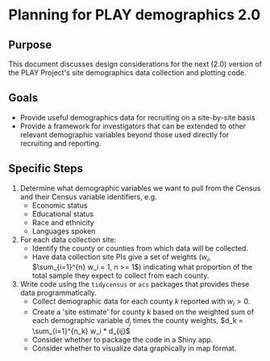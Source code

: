 # Planning for PLAY demographics 2.0

## Purpose

This document discusses design considerations for the next (2.0) version of the PLAY Project's site demographics data collection and plotting code.

## Goals

- Provide useful demographics data for recruiting on a site-by-site basis
- Provide a framework for investigators that can be extended to other relevant demographic variables beyond those used directly for recruiting and reporting.

## Specific Steps

1. Determine what demographic variables we want to pull from the Census and their Census variable identifiers, e.g.
    - Economic status
    - Educational status
    - Race and ethnicity
    - Languages spoken
2. For each data collection site:
    - Identify the county or counties from which data will be collected.
    - Have data collection site PIs give a set of weights ($w_i$, $\sum_{i=1}^{n} w_i = 1, n >= 1$) indicating what proportion of the total sample they expect to collect from each county.
3. Write code using the `tidycensus` or `acs` packages that provides these data programmatically.
    - Collect demographic data for each county $k$ reported with $w_i > 0$.
    - Create a 'site estimate' for county $k$ based on the weighted sum of each demographic variable $d_j$ times the county weights, $d_k = \sum_{i=1}^{n_k} w_i * d_{ij}$
    - Consider whether to package the code in a Shiny app.
    - Consider whether to visualize data graphically in map format.